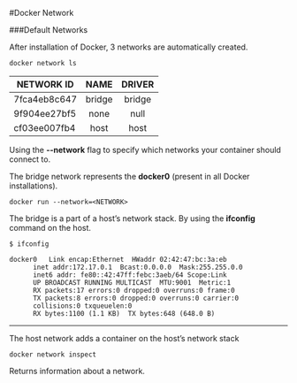 
#Docker Network

###Default Networks

After installation of Docker, 3 networks are automatically created.

    docker network ls

|NETWORK ID        |  NAME        |       DRIVER       |
|------------------| :-----------:| :-----------------:|
|7fca4eb8c647      |  bridge      |       bridge       |
|9f904ee27bf5      |  none        |       null         |
|cf03ee007fb4      |  host        |       host         |


Using the **--network** flag to specify which networks your container should connect to.

The bridge network represents the **docker0** (present in all Docker installations).

    docker run --network=<NETWORK>

The bridge is a part of a host’s network stack. 
By using the **ifconfig** command on the host.

    $ ifconfig

    docker0   Link encap:Ethernet  HWaddr 02:42:47:bc:3a:eb
          inet addr:172.17.0.1  Bcast:0.0.0.0  Mask:255.255.0.0
          inet6 addr: fe80::42:47ff:febc:3aeb/64 Scope:Link
          UP BROADCAST RUNNING MULTICAST  MTU:9001  Metric:1
          RX packets:17 errors:0 dropped:0 overruns:0 frame:0
          TX packets:8 errors:0 dropped:0 overruns:0 carrier:0
          collisions:0 txqueuelen:0
          RX bytes:1100 (1.1 KB)  TX bytes:648 (648.0 B)
------
The host network adds a container on the host’s network stack


    docker network inspect
Returns information about a network.

